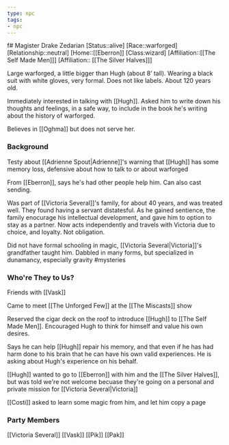 ```yaml
---
type: npc
tags: 
- npc
---
```


f# Magister Drake Zedarian
[Status::alive]
[Race::warforged]
[Relationship::neutral]
[Home::[[Eberron]]
[Class:wizard]
[Affiliation::[[The Self Made Men]]]
[Affiliation:: [[The Silver Halves]]]

Large warforged, a little bigger than Hugh (about 8’ tall). Wearing a black suit with white gloves, very formal. Does not like labels. About 120 years old.

Immediately interested in talking with [[Hugh]]. Asked him to write down his thoughts and feelings, in a safe way, to include in the book he's writing about the history of warforged. 

Believes in [[Oghma]] but does not serve her. 

### Background
Testy about [[Adrienne Spout|Adrienne]]'s warning that [[Hugh]] has some memory loss, defensive about how to talk to or about warforged

From [[Eberron]], says he's had other people help him. Can also cast sending. 

Was part of [[Victoria Several]]'s family, for about 40 years, and was treated well. They found having a servant distatesful. As he gained sentience, the family enocurage his intellectual development, and gave him to option to stay as a partner. Now acts independently and travels with Victoria due to choice, and loyalty. Not obligation. 

Did not have formal schooling in magic, [[Victoria Several|Victoria]]'s grandfather taught him. Dabbled in many forms, but specialized in dunamancy, especially gravity #mysteries 

### Who're They to Us?
Friends with [[Vask]]

Came to meet [[The Unforged Few]] at the [[The Miscasts]] show

Reserved the cigar deck on the roof to introduce [[Hugh]] to [[The Self Made Men]]. Encouraged Hugh to think for himself and value his own desires. 

Says he can help [[Hugh]] repair his memory, and that even if he has had harm done to his brain that he can have his own valid experiences. He is asking about Hugh's experience on his behalf. 

[[Hugh]] wanted to go to [[Eberron]] with him and the [[The Silver Halves]], but was told we're not welcome becuase they're going on a personal and private mission for [[Victoria Several|Victoria]] 

[[Costi]] asked to learn some magic from him, and let him copy a page

### Party Members
[[Victoria Several]]
[[Vask]]
[[Pik]]
[[Pak]]